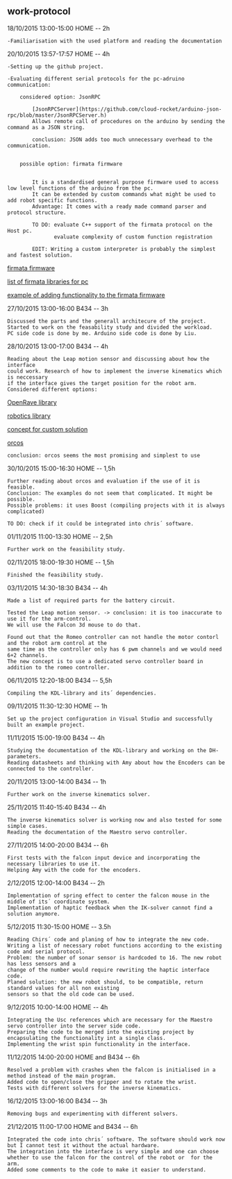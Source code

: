 work-protocol
--------------------------------------------------------------------------------

18/10/2015 13:00-15:00 HOME -- 2h

	-Familiarisation with the used platform and reading the documentation

20/10/2015 13:57-17:57 HOME -- 4h

	-Setting up the github project.

	-Evaluating different serial protocols for the pc-adruino communication:

		considered option: JsonRPC 

			[JsonRPCServer](https://github.com/cloud-rocket/arduino-json-rpc/blob/master/JsonRPCServer.h)
			Allows remote call of procedures on the arduino by sending the command as a JSON string.
			
			conclusion: JSON adds too much unnecessary overhead to the communication.
	

		possible option: firmata firmware 

			
			It is a standardised general purpose firmware used to access low level functions of the arduino from the pc. 
			It can be extended by custom commands what might be used to add robot specific functions.
			Advantage: It comes with a ready made command parser and protocol structure.
			
			TO DO: evaluate C++ support of the firmata protocol on the Host pc.
				   evaluate complexity of custom function registration
				   
			EDIT: Writing a custom interpreter is probably the simplest and fastest solution.
			
[firmata firmware](https://github.com/firmata/arduino)

[list of firmata libraries for pc](http://www.firmata.org/wiki/Download)

[example of adding functionality to the firmata firmware](http://www.instructables.com/id/Going-Beyond-StandardFirmata-Adding-New-Device-Sup/step5/Adding-STEPPERDATA-Subcommands-to-Both-the-Client-/)

27/10/2015 13:00-16:00 B434  -- 3h
			
	Discussed the parts and the generall architecure of the project. 
	Started to work on the feasability study and divided the workload.
	PC side code is done by me. Arduino side code is done by Liu.

28/10/2015 13:00-17:00 B434 -- 4h	

	Reading about the Leap motion sensor and discussing about how the interface
	could work. Research of how to implement the inverse kinematics which is neccessary
	if the interface gives the target position for the robot arm.
	Considered different options:
	
[OpenRave library](http://openrave.org/docs/latest_stable/)
	
[robotics library](http://www.roboticslibrary.org/api)
	
[concept for custom solution](http://freespace.virgin.net/hugo.elias/models/m_ik2.htm)
	
[orcos](http://www.orocos.org/)
	
	conclusion: orcos seems the most promising and simplest to use
	
30/10/2015 15:00-16:30 HOME -- 1,5h

	Further reading about orcos and evaluation if the use of it is feasible.
	Conclusion: The examples do not seem that complicated. It might be possible.
	Possible problems: it uses Boost (compiling projects with it is always complicated)
	
	TO DO: check if it could be integrated into chris´ software.
			   

01/11/2015 11:00-13:30 HOME -- 2,5h

	Further work on the feasibility study.
	
02/11/2015 18:00-19:30 HOME -- 1,5h

	Finished the feasibility study.

03/11/2015 14:30-18:30 B434 -- 4h

	Made a list of required parts for the battery circuit.
	
	Tested the Leap motion sensor. -> conclusion: it is too inaccurate to use it for the arm-control.
	We will use the Falcon 3d mouse to do that.
	
	Found out that the Romeo controller can not handle the motor contorl and the robot arm control at the
	same time as the controller only has 6 pwm channels and we would need 6+2 channels.
	The new concept is to use a dedicated servo controller board in addition to the romeo controller.
	
06/11/2015 12:20-18:00 B434 -- 5,5h

	Compiling the KDL-library and its´ dependencies.
	
09/11/2015 11:30-12:30 HOME -- 1h

	Set up the project configuration in Visual Studio and successfully built an example project.
	
11/11/2015 15:00-19:00 B434 -- 4h

	Studying the documentation of the KDL-library and working on the DH-parameters.
	Reading datasheets and thinking with Amy about how the Encoders can be connected to the controller.
	
20/11/2015 13:00-14:00 B434 -- 1h

	Further work on the inverse kinematics solver.
	
25/11/2015 11:40-15:40 B434 -- 4h

	The inverse kinematics solver is working now and also tested for some simple cases.
	Reading the documentation of the Maestro servo controller.
	
27/11/2015 14:00-20:00 B434 -- 6h

	First tests with the falcon input device and incorporating the necessary libraries to use it.
	Helping Amy with the code for the encoders.
	
2/12/2015 12:00-14:00 B434 -- 2h
	
	Implementation of spring effect to center the falcon mouse in the middle of its´ coordinate system.
	Implementation of haptic feedback when the IK-solver cannot find a solution anymore.
	
5/12/2015 11:30-15:00 HOME -- 3.5h
	
	Reading Chirs´ code and planing of how to integrate the new code.
	Writing a list of necessary robot functions according to the existing code and serial protocol.
	Problem: the number of sonar sensor is hardcoded to 16. The new robot has less sensors and a 
	change of the number would require rewriting the haptic interface code.
	Planed solution: the new robot should, to be compatible, return standard values for all non existing 
	sensors so that the old code can be used.

9/12/2015 10:00-14:00 HOME -- 4h

	Integrating the Usc references which are necessary for the Maestro servo controller into the server side code.
	Preparing the code to be merged into the existing project by encapsulating the functionality int a single class.
	Implementing the wrist spin functionality in the interface.
	
11/12/2015 14:00-20:00 HOME and B434 -- 6h

	Resolved a problem with crashes when the falcon is initialised in a method instead of the main program.
	Added code to open/close the gripper and to rotate the wrist.
	Tests with different solvers for the inverse kinematics.
	
16/12/2015 13:00-16:00 B434 -- 3h

	Removing bugs and experimenting with different solvers.
	
21/12/2015 11:00-17:00 HOME and B434 -- 6h

	Integrated the code into chris´ software. The software should work now but I cannot test it without the actual hardware.
	The integration into the interface is very simple and one can choose whether to use the falcon for the control of the robot or 	for the arm.
	Added some comments to the code to make it easier to understand.
	
